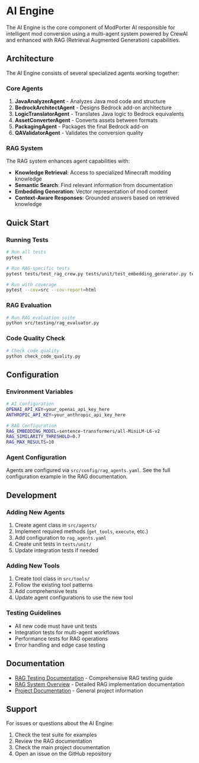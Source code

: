 # AI Engine

The AI Engine is the core component of ModPorter AI responsible for intelligent mod conversion using a multi-agent system powered by CrewAI and enhanced with RAG (Retrieval Augmented Generation) capabilities.

## Architecture

The AI Engine consists of several specialized agents working together:

### Core Agents

1. **JavaAnalyzerAgent** - Analyzes Java mod code and structure
2. **BedrockArchitectAgent** - Designs Bedrock add-on architecture
3. **LogicTranslatorAgent** - Translates Java logic to Bedrock equivalents
4. **AssetConverterAgent** - Converts assets between formats
5. **PackagingAgent** - Packages the final Bedrock add-on
6. **QAValidatorAgent** - Validates the conversion quality

### RAG System

The RAG system enhances agent capabilities with:

- **Knowledge Retrieval**: Access to specialized Minecraft modding knowledge
- **Semantic Search**: Find relevant information from documentation
- **Embedding Generation**: Vector representation of mod content
- **Context-Aware Responses**: Grounded answers based on retrieved knowledge

## Quick Start

### Running Tests

```bash
# Run all tests
pytest

# Run RAG-specific tests
pytest tests/test_rag_crew.py tests/unit/test_embedding_generator.py tests/integration/test_rag_workflow.py

# Run with coverage
pytest --cov=src --cov-report=html
```

### RAG Evaluation

```bash
# Run RAG evaluation suite
python src/testing/rag_evaluator.py
```

### Code Quality Check

```bash
# Check code quality
python check_code_quality.py
```

## Configuration

### Environment Variables

```bash
# AI Configuration
OPENAI_API_KEY=your_openai_api_key_here
ANTHROPIC_API_KEY=your_anthropic_api_key_here

# RAG Configuration
RAG_EMBEDDING_MODEL=sentence-transformers/all-MiniLM-L6-v2
RAG_SIMILARITY_THRESHOLD=0.7
RAG_MAX_RESULTS=10
```

### Agent Configuration

Agents are configured via `src/config/rag_agents.yaml`. See the full configuration example in the RAG documentation.

## Development

### Adding New Agents

1. Create agent class in `src/agents/`
2. Implement required methods (`get_tools`, `execute`, etc.)
3. Add configuration to `rag_agents.yaml`
4. Create unit tests in `tests/unit/`
5. Update integration tests if needed

### Adding New Tools

1. Create tool class in `src/tools/`
2. Follow the existing tool patterns
3. Add comprehensive tests
4. Update agent configurations to use the new tool

### Testing Guidelines

- All new code must have unit tests
- Integration tests for multi-agent workflows
- Performance tests for RAG operations
- Error handling and edge case testing

## Documentation

- [RAG Testing Documentation](../docs/RAG_TESTING.md) - Comprehensive RAG testing guide
- [RAG System Overview](../RAG.md) - Detailed RAG implementation documentation
- [Project Documentation](../docs/project-docs.md) - General project information

## Support

For issues or questions about the AI Engine:

1. Check the test suite for examples
2. Review the RAG documentation
3. Check the main project documentation
4. Open an issue on the GitHub repository
